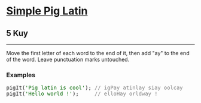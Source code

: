 <h1><a href="https://www.codewars.com/kata/520b9d2ad5c005041100000f">Simple Pig Latin</a></h1>
<h2>5 Kuy</h2>
<hr>
<p>Move the first letter of each word to the end of it, then add "ay" to the end of the word. 
Leave punctuation marks untouched.</p>
<h3>Examples</h3>
<pre>
pigIt(<span style="color: #006600">'Pig latin is cool'</span>); <span style="color: #7f7f7f">// igPay atinlay siay oolcay</span>
pigIt(<span style="color: #006600">'Hello world !'</span>);     <span style="color: #7f7f7f">// elloHay orldway !</span>
</pre>